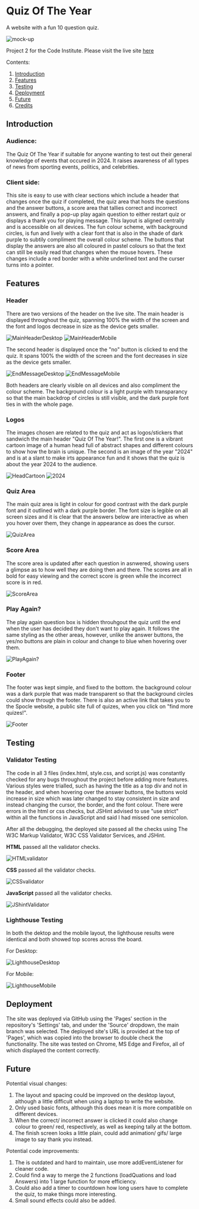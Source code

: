 # Quiz Of The Year
A website with a fun 10 question quiz.

![mock-up](assets/images/mock-up.jpg)

Project 2 for the Code Institute. Please visit the live site [here](https://katherinewadge-berrospi.github.io/Quiz-of-the-year/)

Contents:
1. [Introduction](#introduction)
2. [Features](#features)
3. [Testing](#testing)
4. [Deployment](#deployment)
5. [Future](#future)
6. [Credits](#credits) 

## Introduction

### Audience:
The Quiz Of The Year if suitable for anyone wanting to test out their general knowledge of events that occured in 2024. It raises awareness of all types of news from sporting events, politics, and celebrities.

### Client side:
This site is easy to use with clear sections which include a header that changes once the quiz if completed, the quiz area that hosts the questions and the answer buttons, a score area that tallies correct and incorrect answers, and finally a pop-up play again question to either restart quiz or displays a thank you for playing message. This layout is aligned centrally and is accessible on all devices. The fun colour scheme, with background circles, is fun and lively with a clear font that is also in the shade of dark purple to subtily compliment the overall colour scheme. The buttons that display the answers are also all coloured in pastel colours so that the text can still be easily read that changes when the mouse hovers. These changes include a red border with a white underlined text and the curser turns into a pointer.


## Features

### Header
There are two versions of the header on the live site. The main header is displayed throughout the quiz, spanning 100% the width of the screen and the font and logos decrease in size as the device gets smaller.

![MainHeaderDesktop](assets/images/header-desktop.jpg)
![MainHeaderMobile](assets/images/header-mobile.jpg)

The second header is displayed once the "no" button is clicked to end the quiz. It spans 100% the width of the screen and the font decreases in size as the device gets smaller.

![EndMessageDesktop](assets/images/thanks-header-desktop.jpg)
![EndMessageMobile](assets/images/thanks-header-mobile.jpg)

Both headers are clearly visible on all devices and also compliment the colour scheme. The background colour is a light purple with transparancy so that the main backdrop of circles is still visible, and the dark purple font ties in with the whole page.

### Logos
The images chosen are related to the quiz and act as logos/stickers that sandwich the main header "Quiz Of The Year!". The first one is a vibrant cartoon image of a human head full of abstract shapes and different colours to show how the brain is unique. The second is an image of the year "2024" and is at a slant to make irts appearance fun and it shows that the quiz is about the year 2024 to the audience.

![HeadCartoon](assets/images/thinking-brain.jpg)
![2024](assets/images/year-logo.jpg)

### Quiz Area
The main quiz area is light in colour for good contrast with the dark purple font and it outlined with a dark purple border. The font size is legible on all screen sizes and it is clear that the answers below are interactive as when you hover over them, they change in appearance as does the cursor.

![QuizArea](assets/images/quiz-area.jpg)

### Score Area
The score area is updated after each question in asnwered, showing users a glimpse as to how well they are doing then and there. The scores are all in bold for easy viewing and the correct score is green while the incorrect score is in red.

![ScoreArea](assets/images/score-area.jpg)

### Play Again?
The play again question box is hidden throuhgout the quiz until the end when the user has decided they don't want to play again. It follows the same styling as the other areas, however, unlike the answer buttons, the yes/no buttons are plain in colour and change to blue when hovering over them.

![PlayAgain?](assets/images/play-again.jpg)

### Footer
The footer was kept simple, and fixed to the bottom. the background colour was a dark purple that was made transparent so that the background circles could show through the footer. There is also an active link that takes you to the Spocle website, a public site full of quizes, when you click on "find more quizes!".

![Footer](assets/images/footer.jpg)


## Testing

### Validator Testing
The code in all 3 files (index.html, style.css, and script.js) was constantly checked for any bugs throughout the project before adding more features. Various styles were trialled, such as having the title as a top div and not in the header, and when hovering over the answer buttons, the buttons wold increase in size which was later changed to stay consistent in size and instead changing the cursor, the border, and the font colour. There were errors in the html or css checks, but JSHint advised to use "use strict" within all the functions in JavaScript and said I had missed one semicolon.

After all the debugging, the deployed site passed all the checks using The W3C Markup Validator, W3C CSS Validator Services, and JSHint.

<strong>HTML</strong> passed all the validator checks.

![HTMLvalidator](assets/images/html-validator.jpg)

<strong>CSS</strong> passed all the validator checks.

![CSSvalidator](assets/images/css-validator.jpg)

<strong>JavaScript</strong> passed all the validator checks.

![JShintValidator](assets/images/jshint-validator.jpg)

### Lighthouse Testing
In both the dektop and the mobile layout, the lighthouse results were identical and both showed top scores across the board.

For Desktop:

![LighthouseDesktop](assets/images/lighthouse-desktop.jpg)

For Mobile:

![LighthouseMobile](assets/images/lighthouse-mobile.jpg)


## Deployment
The site was deployed via GitHub using the 'Pages' section in the repository's 'Settings' tab, and under the 'Source' dropdown, the main branch was selected. The deployed site's URL is provided at the top of 'Pages', which was copied into the browser to double check the functionality. The site was tested on Chrome, MS Edge and Firefox, all of which displayed the content correctly.

## Future
Potential visual changes:
1. The layout and spacing could be improved on the desktop layout, although a little difficult when using a laptop to write the website.
2. Only used basic fonts, although this does mean it is more compatible on different devices.
3. When the correct/ incorrect answer is clicked it could also change colour to green/ red, respectively, as well as keeping tally at the bottom.
4. The finish screen looks a little plain, could add animation/ gifs/ large image to say thank you instead.

Potential code improvements:
1. The <onlick> is outdated and hard to maintain, use more addEventListener for cleaner code.
2. Could find a way to merge the 2 functions (loadQuations and load Answers) into 1 large function for more efficiency.
3. Could also add a timer to countdown how long users have to complete the quiz, to make things more interesting.
4. Small sound effects could also be added.
